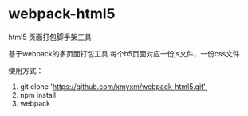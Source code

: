# webpack-html5
html5 页面打包脚手架工具

基于webpack的多页面打包工具
每个h5页面对应一份js文件，一份css文件

使用方式：
1. git clone 'https://github.com/xmyxm/webpack-html5.git' 
2. npm install 
3. webpack
